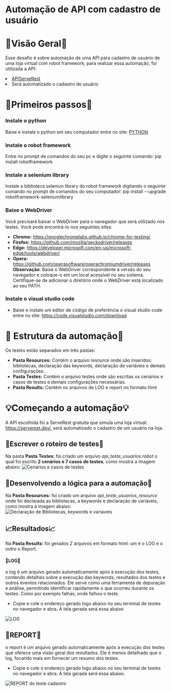 # Automação de API com cadastro de usuário #

# 👀Visão Geral👀 #
Esse desafio é sobre automação de uma API para cadastro de usuário de uma loja virtual com robot framework, para realizar essa automação, foi utilizada a API: 
<li><a href="https://serverest.dev/" rel=nofollow>APIServeRest</a></li>
<li>Será automatizado o cadastro de usuário</li>

# 🏃Primeiros passos🏃 #
### Instale o python ###
Baixe e instale o python em seu computador entre no site: <a href="https://www.python.org/downloads/" rel=nofollow>PYTHON</a>
### Instale o robot framework ###
Entre no prompt de comandos do seu pc e digite o seguinte comando: pip install robotframework
### Instale a selenium library ###
Instale a biblioteca seleniun library do robot framework digitando o seguinte comando no prompt de comandos do seu computador: pip install --upgrade robotframework-seleniumlibrary
### Baixe o WebDriver ###
Você precisará baixar o WebDriver para o navegador que será utilizado nos testes. Você pode encontrá-lo nos seguintes sites:
+ **Chrome:** https://googlechromelabs.github.io/chrome-for-testing/
+ **Firefox:** https://github.com/mozilla/geckodriver/releases
+ **Edge:** https://developer.microsoft.com/en-us/microsoft-edge/tools/webdriver/
+ **Opera:** https://github.com/operasoftware/operachromiumdriver/releases
**Observação**: Baixe o WebDriver correspondente à versão do seu navegador e coloque-o em um local acessível no seu sistema. Certifique-se de adicionar o diretório onde o WebDriver está localizado ao seu PATH.
### Instale o visual studio code ###
+ Baixe e instale um editor de código de preferência o visual studio code entre no site: https://code.visualstudio.com/download

# 🔨 Estrutura da automação🔨  #

Os testes estão separados em três pastas:
+ **Pasta Resources:** Contém o arquivo resource onde são inseridos: bibliotecas, declaração das keywords, declaração de variáveis e demais configurações.
+ **Pasta Testes:** Contém o arquivo testes onde são escritas os cenários e casos de testes e demais configurações necessárias.
+ **Pasta Results:** Contém os arquivos de LOG e report no formato html

# 💡Começando a automação💡 #
A API escolhida foi a ServeRest gratuita que simula uma loja virtual: https://serverest.dev/,  será automatizado o cadastro de um usuário na loja.

## 📝Escrever o roteiro de testes📝 ##
Na pasta **Pasta Testes:** foi criado um arquivo *api_teste_usuarios.robot* o qual foi escrito **2 cenários e 7 casos de testes**, como mostra a imagem abaixo: 
![Cenários e casos de testes ](https://imgur.com/riZMmOi.png)  

## 🔎Desenvolvendo a lógica para a automação🔎 ##
Na **Pasta Resources:** foi criado um arquivo *api_teste_usuarios_resource* onde foi declarada as bibliotecas, a keywords e declaração de variáveis, como mostra a imagem
abaixo:
![Declaração de Bibliotecas, keywords e variaveis ](https://imgur.com/3F1x10O.png)  

## 📈Resultados📈 ##
Na **Pasta Results:** foi gerados 2 arquivos em formato html: um é o LOG e o outro o Report. 

#### 📜LOG📜 ####
o log é um arquivo gerado automaticamente após a execução dos testes, contendo detalhes sobre a execução das keywords, resultados dos testes e outros eventos relacionados. Ele serve como uma ferramenta de depuração e análise, permitindo identificar rapidamente o que ocorreu durante os testes. Como por exemplo falhas, onde falhou o teste.
+ Copie e cole o endereço gerado logo abaixo no seu terminal de testes no navegador e abra. A tela gerada será essa abaixo

![LOG](https://imgur.com/AacyEQa.png)  

## 📌REPORT📌 ##
 o report é um arquivo gerado automaticamente após a execução dos testes que oferece uma visão geral dos resultados. Ele é menos detalhado que o log, focando mais em fornecer um resumo dos testes.
+ Copie e cole o endereço gerado logo abaixo no seu terminal de testes no navegador e abra. A tela gerada será essa abaixo.

![REPORT do teste cadastro](https://imgur.com/R1IrO2Y.png)
